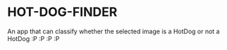 # HOT-DOG-FINDER
An app that can classify whether the selected image is a HotDog or not a HotDog :P :P :P :P

